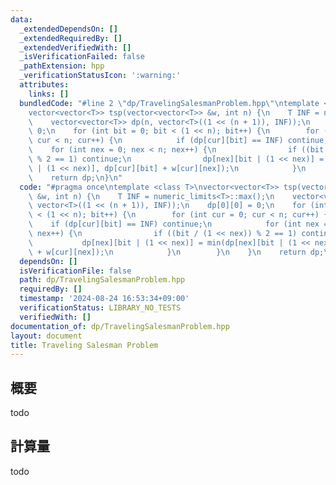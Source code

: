 ```yaml
---
data:
  _extendedDependsOn: []
  _extendedRequiredBy: []
  _extendedVerifiedWith: []
  _isVerificationFailed: false
  _pathExtension: hpp
  _verificationStatusIcon: ':warning:'
  attributes:
    links: []
  bundledCode: "#line 2 \"dp/TravelingSalesmanProblem.hpp\"\ntemplate <class T>\n\
    vector<vector<T>> tsp(vector<vector<T>> &w, int n) {\n    T INF = numeric_limits<T>::max();\n\
    \    vector<vector<T>> dp(n, vector<T>((1 << (n + 1)), INF));\n    dp[0][0] =\
    \ 0;\n    for (int bit = 0; bit < (1 << n); bit++) {\n        for (int cur = 0;\
    \ cur < n; cur++) {\n            if (dp[cur][bit] == INF) continue;\n        \
    \    for (int nex = 0; nex < n; nex++) {\n                if ((bit / (1 << nex))\
    \ % 2 == 1) continue;\n                dp[nex][bit | (1 << nex)] = min(dp[nex][bit\
    \ | (1 << nex)], dp[cur][bit] + w[cur][nex]);\n            }\n        }\n    }\n\
    \    return dp;\n}\n"
  code: "#pragma once\ntemplate <class T>\nvector<vector<T>> tsp(vector<vector<T>>\
    \ &w, int n) {\n    T INF = numeric_limits<T>::max();\n    vector<vector<T>> dp(n,\
    \ vector<T>((1 << (n + 1)), INF));\n    dp[0][0] = 0;\n    for (int bit = 0; bit\
    \ < (1 << n); bit++) {\n        for (int cur = 0; cur < n; cur++) {\n        \
    \    if (dp[cur][bit] == INF) continue;\n            for (int nex = 0; nex < n;\
    \ nex++) {\n                if ((bit / (1 << nex)) % 2 == 1) continue;\n     \
    \           dp[nex][bit | (1 << nex)] = min(dp[nex][bit | (1 << nex)], dp[cur][bit]\
    \ + w[cur][nex]);\n            }\n        }\n    }\n    return dp;\n}\n"
  dependsOn: []
  isVerificationFile: false
  path: dp/TravelingSalesmanProblem.hpp
  requiredBy: []
  timestamp: '2024-08-24 16:53:34+09:00'
  verificationStatus: LIBRARY_NO_TESTS
  verifiedWith: []
documentation_of: dp/TravelingSalesmanProblem.hpp
layout: document
title: Traveling Salesman Problem
---
```


## 概要

todo

## 計算量
todo